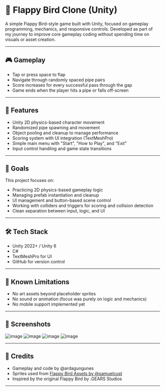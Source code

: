 # 🐤 Flappy Bird Clone (Unity)

A simple Flappy Bird-style game built with Unity, focused on gameplay programming, mechanics, and responsive controls. Developed as part of my journey to improve core gameplay coding without spending time on visuals or asset creation.

---

## 🎮 Gameplay

- Tap or press space to flap
- Navigate through randomly spaced pipe pairs
- Score increases for every successful pass through the gap
- Game ends when the player hits a pipe or falls off-screen

---

## 🧠 Features

- Unity 2D physics-based character movement
- Randomized pipe spawning and movement
- Object pooling and cleanup to manage performance
- Scoring system with UI integration (TextMeshPro)
- Simple main menu with "Start", "How to Play", and "Exit"
- Input control handling and game state transitions

---

## 🎯 Goals

This project focuses on:

- Practicing 2D physics-based gameplay logic
- Managing prefab instantiation and cleanup
- UI management and button-based scene control
- Working with colliders and triggers for scoring and collision detection
- Clean separation between input, logic, and UI

---

## 🛠 Tech Stack

- Unity 2022+ / Unity 6
- C#
- TextMeshPro for UI
- GitHub for version control

---

## 🚧 Known Limitations

- No art assets beyond placeholder sprites
- No sound or animation (focus was purely on logic and mechanics)
- No mobile support implemented yet

---

## 📸 Screenshots

![image](https://github.com/user-attachments/assets/dd2cd856-6837-4ce9-9770-ea861981b7d8)
![image](https://github.com/user-attachments/assets/0910624d-0d00-4c72-aca4-c8795e848d32)
![image](https://github.com/user-attachments/assets/20344063-9fb7-4324-af57-3b9bf930513c)
![image](https://github.com/user-attachments/assets/27d74496-a82b-4bca-807f-6cb975f4d93f)

---

## 🧩 Credits

- Gameplay and code by @ardagungunes
- Sprites used from [Flappy Bird Assets by @samuelcust](https://github.com/samuelcust/flappy-bird-assets)
- Inspired by the original Flappy Bird by .GEARS Studios

---

